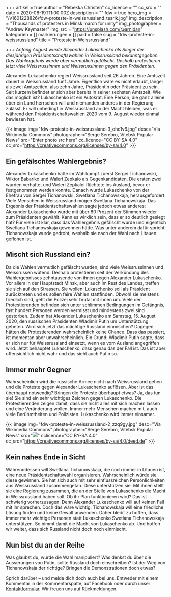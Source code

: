 +++
artikel = true
author = "Rebekka Christen"
cc_licence = ""
cc_src = ""
date = 2020-08-19T11:00:00Z
description = ""
fdw = true
hero_img = "/v1601228826/fdw-proteste-in-weissrussland_tesrlk.jpg"
img_description = "Thousands of protesters in Minsk march for unity"
img_photographer = "Andrew Keymaster"
img_src = "https://unsplash.com/@arnidan"
kategorien = []
markierungen = []
paid = false
slug = "fdw-proteste-in-weissrussland"
title = "Proteste in Weissrussland"

+++
_Anfang August wurde Alexander Lukaschenko als Sieger der diesjährigen Präsidentschaftswahlen in Weissrussland bekanntgegeben. Das Wahlergebnis wurde aber vermutlich gefälscht. Deshalb protestieren jetzt viele Weissrussinnen und Weissrussinnen gegen den Präsidenten._

Alexander Lukaschenko regiert Weissrussland seit 26 Jahren. Eine Amtszeit dauert in Weissrussland fünf Jahre. Eigentlich wäre es nicht erlaubt, länger als zwei Amtszeiten, also zehn Jahre, Präsidentin oder Präsident zu sein. Seit kurzem befindet er sich aber bereits in seiner sechsten Amtszeit. Wie das möglich ist? Lukaschenko ist ein Autokrat: Eine Person, die ganz alleine über ein Land herrschen will und niemanden anderes in der Regierung zulässt. Er will unbedingt in Weissrussland an der Macht bleiben, was er während den Präsidentschaftswahlen 2020 vom 9. August wieder einmal bewiesen hat.

{{< image img="fdw-proteste-in-weissrussland-3_ohc1v6.jpg" desc="Via Wikimedia Commons" photographer="Serge Serebro, Vitebsk Popular News" src="Enter photo src here" cc_licence="CC BY-SA 4.0" cc_src="https://creativecommons.org/licenses/by-sa/4.0" >}}

## Ein gefälschtes Wahlergebnis?

Alexander Lukaschenko hatte im Wahlkampf zuerst Sergei Tichanowski, Wiktor Babariko und Waleri Zepkalo als Gegenkandidaten. Die ersten zwei wurden verhaftet und Weleri Zepkaloi flüchtete ins Ausland, bevor er festgenommen werden konnte. Danach wurde Lukaschenko von der Ehefrau von Sergei Tichanowski, Swetlana Tichanowskaja, herausgefordert. Viele Menschen in Weissrussland mögen Swetlana Tichanowskaja. Das Ergebnis der Präsidentschaftswahlen sagte jedoch etwas anderes: Alexander Lukaschenko wurde mit über 80 Prozent der Stimmen wieder zum Präsidenten gewählt. Kann es wirklich sein, dass er so deutlich gesiegt hat? Für viele ist klar, dass das Wahlergebnis gefälscht wurde und eigentlich Swetlana Tichanowskaja gewonnen hätte. Was unter anderem dafür spricht: Tichanowskaja wurde gedroht, weshalb sie nach der Wahl nach Litauen geflohen ist.

## Mischt sich Russland ein?

Da die Wahlen vermutlich gefälscht wurden, sind viele Weissrussinnen und Weissrussen wütend. Deshalb protestieren seit der Verkündung des Wahlergebnisses zehntausende von ihnen gegen Alexander Lukaschenko. Vor allem in der Hauptstadt Minsk, aber auch im Rest des Landes, treffen sie sich auf den Strassen. Sie wollen: Lukaschenko soll als Präsident zurücktreten und es sollen faire Wahlen stattfinden. Obwohl sie meistens friedlich sind, geht die Polizei sehr brutal mit ihnen um. Viele der Protestierenden befinden sich unter schlimmen Bedingungen im Gefängnis, fast hundert Personen werden vermisst und mindestens zwei sind gestorben. Zudem hat Alexander Lukaschenko am Samstag, 15. August 2020, den russischen Präsidenten Wladimir Putin um Unterstützung gebeten. Wird sich jetzt das mächtige Russland einmischen? Dagegen hätten die Protestierenden wahrscheinlich keine Chance. Dass das passiert, ist momentan aber unwahrscheinlich. Ein Grund: Wladimir Putin sagte, dass er sich nur für Weissrussland einsetzt, wenn es vom Ausland angegriffen wird. Jetzt behauptet Lukaschenko, dass genau das der Fall ist. Das ist aber offensichtlich nicht wahr und das sieht auch Putin so.

## Immer mehr Gegner

Wahrscheinlich wird die russische Armee nicht nach Weissrussland gehen und die Proteste gegen Alexander Lukaschenko auflösen. Aber ist das überhaupt notwendig? Bringen die Proteste überhaupt etwas? Ja, das tun sie! Sie sind ein sehr wichtiges Zeichen gegen Lukaschenko. Die Protestierenden zeigen damit, dass sie nicht alles mit sich machen lassen und eine Veränderung wollen. Immer mehr Menschen machen mit, auch viele Berühmtheiten und Polizisten. Lukaschenko wird immer einsamer.

{{< image img="fdw-proteste-in-weissrussland-2_zzq9gy.jpg" desc="Via Wikimedia Commons" photographer="Serge Serebro, Vitebsk Popular News" src="![](https://commons.wikimedia.org/wiki/File:Sviatlana_Cichanowskaja_Vitebsk_02.jpg)" cclicence="CC BY-SA 4.0" cc_src="https://creativecommons.org/licenses/by-sa/4.0/deed.de" >}}

## ​Kein nahes Ende in Sicht

Währenddessen will Swetlana Tichanowskaja, die noch immer in Litauen ist, eine neue Präsidentschaftswahl organisieren. Wahrscheinlich würde sie diese gewinnen. Sie hat sich auch mit sehr einflussreichen Persönlichkeiten aus Weissrussland zusammengetan. Diese unterstützen sie. Mit ihnen stellt sie eine Regierung zusammen, die an der Stelle von Lukaschenko die Macht in Weissrussland haben soll. Ob ihr Plan funktionieren wird? Das ist schwierig vorherzusagen. Denn Alexander Lukaschenko will auf keinen Fall mit ihr sprechen. Doch das wäre wichtig: Tichanowskaja will eine friedliche Lösung finden und keine Gewalt anwenden. Daher bleibt zu hoffen, dass immer mehr wichtige Personen statt Lukaschenko Swetlana Tichanowskaja unterstützen. So nimmt damit die Macht von Lukaschenko ab. Und hoffen wir weiter, dass sich Russland nicht doch noch einmischt.

## Nun bist du an der Reihe

Was glaubst du, wurde die Wahl manipuliert? Was denkst du über die Äusserungen von Putin, sollte Russland doch einschreiben? Ist der Weg von Tichanowskaja der richtige? Bringen die Demonstrationen doch etwas?

Sprich darüber – und melde dich doch auch bei uns. Entweder mit einem Kommentar in der Kommentarspalte, auf Facebook oder durch unser [Kontaktformular](https://chinderzytig-v1.netlify.app/kontakt/). Wir freuen uns auf Rückmeldungen.